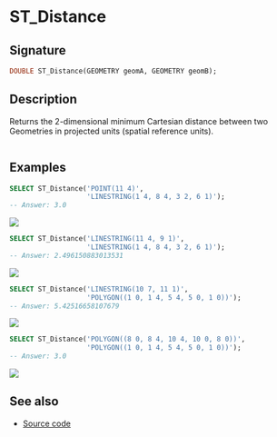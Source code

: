 # ST_Distance

## Signature

```sql
DOUBLE ST_Distance(GEOMETRY geomA, GEOMETRY geomB);
```

## Description

Returns the 2-dimensional minimum Cartesian distance between two Geometries in
projected units (spatial reference units).

```{include} sfs-1-2-1.md
```

## Examples

```sql
SELECT ST_Distance('POINT(11 4)',
                   'LINESTRING(1 4, 8 4, 3 2, 6 1)');
-- Answer: 3.0
```

<img class="displayed" src="../ST_Distance_1.png"/>

```sql
SELECT ST_Distance('LINESTRING(11 4, 9 1)',
                   'LINESTRING(1 4, 8 4, 3 2, 6 1)');
-- Answer: 2.496150883013531
```

<img class="displayed" src="../ST_Distance_2.png"/>

```sql
SELECT ST_Distance('LINESTRING(10 7, 11 1)',
                   'POLYGON((1 0, 1 4, 5 4, 5 0, 1 0))');
-- Answer: 5.42516658107679
```

<img class="displayed" src="../ST_Distance_3.png"/>

```sql
SELECT ST_Distance('POLYGON((8 0, 8 4, 10 4, 10 0, 8 0))',
                   'POLYGON((1 0, 1 4, 5 4, 5 0, 1 0))');
-- Answer: 3.0
```

<img class="displayed" src="../ST_Distance_4.png"/>

## See also

* <a href="https://github.com/orbisgis/h2gis/blob/master/h2gis-functions/src/main/java/org/h2gis/functions/spatial/properties/ST_Distance.java" target="_blank">Source code</a>

